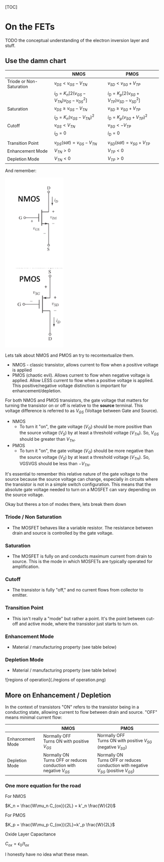 [TOC]

# On the FETs

TODO the conceptual understanding of the electron inversion layer and stuff.

## Use the damn chart

|                          | NMOS                                        | PMOS                                       |
| ------------------------ | ------------------------------------------- | ------------------------------------------ |
| Triode or Non-Saturation | $v_{DS}< v_{GS} -V_{TN}$                    | $v_{SD}<v_{SG}+V_{TP}$                     |
|                          | $i_D=K_n[2(v_{GS} -V_{TN})v_{DS}-v_{DS}^2]$ | $i_D=K_p[2(v_{SG}+V_{TP})v_{SD}-v^2_{SD}]$ |
| Saturation               | $v_{DS} \geq v_{GS} -V_{TN}$                | $v_{SD}\geq v_{SG} +V_{TP}$                |
|                          | $i_D=K_n(v_{GS}-V_{TN})^2$                  | $i_D=K_p(v_{SG}+V_{TP})^2$                 |
| Cutoff                   | $v_{GS}<V_{TN}$                             | $v_{SG}<-V_{TP}$                           |
|                          | $i_D = 0$                                   | $i_D= 0$                                   |
|                          |                                             |                                            |
| Transition Point         | $v_{DS}(sat)=v_{GS}-V_{TN}$                 | $v_{SD}(sat)=v_{SG}+V_{TP}$                |
| Enhancement Mode         | $V_{TN} > 0$                                | $V_{TP}<0$                                 |
| Depletion Mode           | $V_{TN} < 0$                                | $V_{TP}>0$                                 |

And remember:

<img src="./nmos and pmos.png" alt="nmos and pmos" style="zoom:67%;" />

Lets talk about NMOS and PMOS an try to recontextualize them.

- NMOS - classic transistor, allows current to flow when a positive voltage is applied
- PMOS (chaotic evil). Allows current to flow when negative voltage is applied. Allow LESS current to flow when a positive voltage is applied. This positive/negative voltage distinction is important for enhancement/depletion.

For both NMOS and PMOS transistors, the gate voltage that matters for turning the transistor on or off is relative to the **source** terminal. This voltage difference is referred to as $V_{GS}$ (Voltage between Gate and Source).

- NMOS
  - To turn it "on", the gate voltage ($V_G$) should be more positive than the source voltage ($V_S$) by at least a threshold voltage ($V_{TH}$). So, $V_{GS}$ should be greater than $V_{TH}$.
- PMOS
  - To turn it "on", the gate voltage ($V_G$) should be more negative than the source voltage ($V_S$) by at least a threshold voltage ($V_{TH}$). So, VGSVGS should be less than $-V_{TH}$.

It's essential to remember this relative nature of the gate voltage to the source because the source voltage can change, especially in circuits where the transistor is not in a simple switch configuration. This means that the absolute gate voltage needed to turn on a MOSFET can vary depending on the source voltage.


Okay but theres a ton of modes there, lets break them down

### Triode / Non Saturation

- The MOSFET behaves like a variable resistor. The resistance between drain and source is controlled by the gate voltage.

### Saturation

- The MOSFET is fully on and conducts maximum current from drain to source. This is the mode in which MOSFETs are typically operated for amplification.

### Cutoff

- The transistor is fully "off," and no current flows from collector to emitter.

### Transition Point

- This isn't really a "mode" but rather a point. It's the point between cut-off and active mode, where the transistor just starts to turn on.

### Enhancement Mode

- Material / manufacturing property (see table below)

### Depletion Mode

- Material / manufacturing property (see table below)

![regions of operation](./regions of operation.png)

## More on Enhancement / Depletion

In the context of transistors "ON" refers to the transistor being in a conducting state, allowing current to flow between drain and source. "OFF" means minimal current flow:

|                  | NMOS                                                         | PMOS                                                         |
| ---------------- | ------------------------------------------------------------ | ------------------------------------------------------------ |
| Enhancement Mode | Normally OFF<br />Turns ON with positive $V_{GS}$            | Normally OFF<br />Turns ON with positive $V_{SG}$ (negative $V_{SG}$) |
| Depletion Mode   | Normally ON<br />Turns OFF or reduces conduction with negative $V_{GS}$ | Normally ON<br />Turns OFF or reduces conduction with negative $V_{SG}$ (positive $V_{GS}$) |

### One more equation for the road

For NMOS

$K_n = \frac{W\mu_n C_{ox}}{2L} = k'_n \frac{W}{2l}$

For PMOS

$K_p = \frac{W\mu_p C_{ox}}{2L}=k'_p \frac{W}{2L}$

Oxide Layer Capacitance

$C_{ox}=\epsilon_0 / t_{ox}$

I honestly have no idea what these mean.